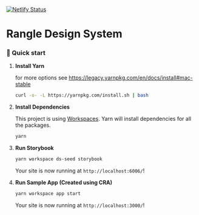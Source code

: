 [![Netlify Status](https://api.netlify.com/api/v1/badges/c05b0d40-0360-436e-9985-7d1ba3f9332c/deploy-status)](https://app.netlify.com/sites/rangle-ds/deploys)

# Rangle Design System

### 🚀 Quick start

1.  **Install Yarn**

    for more options see https://legacy.yarnpkg.com/en/docs/install#mac-stable

    ```sh
    curl -o- -L https://yarnpkg.com/install.sh | bash
    ```

1.  **Install Dependencies**

    This project is using [Workspaces](https://legacy.yarnpkg.com/en/docs/workspaces). Yarn will install dependencies for all the packages.

    ```sh
    yarn
    ```

1.  **Run Storybook**

    ```sh
    yarn workspace ds-seed storybook
    ```

    Your site is now running at `http://localhost:6006/`!

1.  **Run Sample App (Created using CRA)**

    ```sh
    yarn workspace app start
    ```

    Your site is now running at `http://localhost:3000/`!
